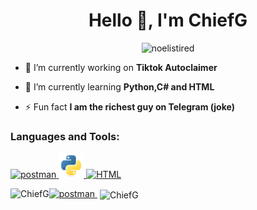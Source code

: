 <h1 align="center">Hello 👋, I'm ChiefG</h1>

<p align="center"> <img src="https://komarev.com/ghpvc/?username=ChiefG&label=Profile%20views&color=0e75b6&style=flat" alt="noelistired" /> </p>

- 🔭 I’m currently working on **Tiktok Autoclaimer**

- 🌱 I’m currently learning **Python,C# and HTML**

- ⚡ Fun fact **I am the richest guy on Telegram (joke)**

<h3 align="left">Languages and Tools:</h3>
<p align="left"> <a href="https://postman.com" target="_blank" rel="noreferrer"> <img src="https://www.vectorlogo.zone/logos/getpostman/getpostman-icon.svg" alt="postman" width="40" height="40"/> </a> <a href="https://www.python.org" target="_blank" rel="noreferrer"> <img src="https://raw.githubusercontent.com/devicons/devicon/master/icons/python/python-original.svg" alt="python" width="40" height="40"/> </a> <a href="https://de.wikipedia.org/wiki/Hypertext_Markup_Language" target="_blank" rel="noreferrer"> <img src="https://upload.wikimedia.org/wikipedia/commons/thumb/6/61/HTML5_logo_and_wordmark.svg/2048px-HTML5_logo_and_wordmark.svg.png" alt="HTML" width="40" height="40"/> </a> </p>

<p><img align="left" src="https://github-readme-stats.vercel.app/api/top-langs?username=ChiefG&show_icons=true&locale=en&layout=compact" alt="ChiefG" /></p>
<p align="left"> <a href="https://api.status.gg/discord/1103600594964447242" target="_blank" rel="noreferrer"> <img src="https://api.status.gg/discord/1103600594964447242" alt="postman" width="400" height="100"/> </a> <a
<p>&nbsp;<img align="center" src="https://github-readme-stats.vercel.app/api?username=ChiefG&show_icons=true&locale=en" alt="ChiefG" /></p>
